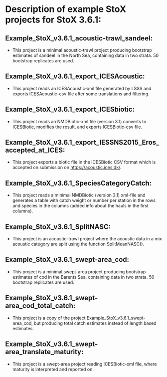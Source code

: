 # Description of example StoX projects for StoX 3.6.1:

## Example_StoX_v3.6.1_acoustic-trawl_sandeel: 
- This project is a minimal acoustic-trawl project producing bootstrap estimates of sandeel in the North Sea, containing data in two strata. 50 bootstrap replicates are used.

## Example_StoX_v3.6.1_export_ICESAcoustic:
- This project reads an ICESAcoustic-xml file generated by LSSS and exports ICESAcoustic-csv file after some translations and filtering.

## Example_StoX_v3.6.1_export_ICESbiotic:
- This project reads an NMDBiotic-xml file (version 3.1) converts to ICESBiotic, modifies the result, and exports ICESBiotic-csv file.

## Example_StoX_v3.6.1_export_IESSNS2015_Eros_accepted_at_ICES: 
- This project exports a biotic file in the ICESBiotic CSV format which is accepted on submission on https://acoustic.ices.dk/.

## Example_StoX_v3.6.1_SpeciesCategoryCatch: 
- This project reads a minimal NMDBiotic (version 3.1) xml-file and generates a table with catch weight or number per station in the rows and species in the columns (added info about the hauls in the first columns).

## Example_StoX_v3.6.1_SplitNASC:
- This project is an acoustic-trawl project where the acoustic data in a mix acoustic category are split using the function SplitMeanNASC().

## Example_StoX_v3.6.1_swept-area_cod: 
- This project is a minimal swept-area project producing bootstrap estimates of cod in the Barents Sea, containing data in two strata. 50 bootstrap replicates are used.

## Example_StoX_v3.6.1_swept-area_cod_total_catch: 
- This project is a copy of the project Example_StoX_v3.6.1_swept-area_cod, but producing total catch estimates instead of length based estimates.

## Example_StoX_v3.6.1_swept-area_translate_maturity: 
- This project is a swept-area project reading ICESBiotic-xml file, where maturity is interpreted and reported on.
